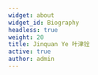 ```yaml
---
widget: about
widget_id: Biography
headless: true
weight: 20
title: Jinquan Ye 叶津铨
active: true
author: admin
---
```

